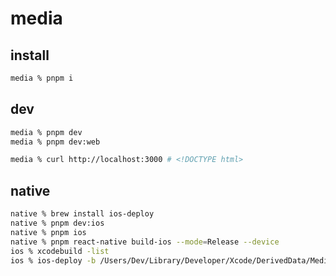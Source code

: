 # media

## install

```sh
media % pnpm i
```

## dev

```sh
media % pnpm dev
media % pnpm dev:web
```

```sh
media % curl http://localhost:3000 # <!DOCTYPE html>
```

## native

```sh
native % brew install ios-deploy
native % pnpm dev:ios
native % pnpm ios
native % pnpm react-native build-ios --mode=Release --device
ios % xcodebuild -list
ios % ios-deploy -b /Users/Dev/Library/Developer/Xcode/DerivedData/Media-xyz/Build/Products/Release-iphoneos/Media.app
```
